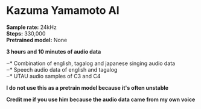 # Kazuma Yamamoto AI

**Sample rate:** 24kHz<br>
**Steps:** 330,000<br>
**Pretrained model:** None<br>

**3 hours and 10 minutes of audio data**

⋅⋅* Combination of english, tagalog and japanese singing audio data<br>
⋅⋅* Speech audio data of english and tagalog<br>
⋅⋅* UTAU audio samples of C3 and C4<br>

**I do not use this as a pretrain model because it's often unstable**

**Credit me if you use him because the audio data came from my own voice**
